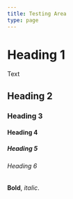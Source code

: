 ```yaml
---
title: Testing Area
type: page
---
```


# Heading 1

Text

## Heading 2

### Heading 3

#### Heading 4

##### Heading 5

###### Heading 6

**Bold**, *italic*.